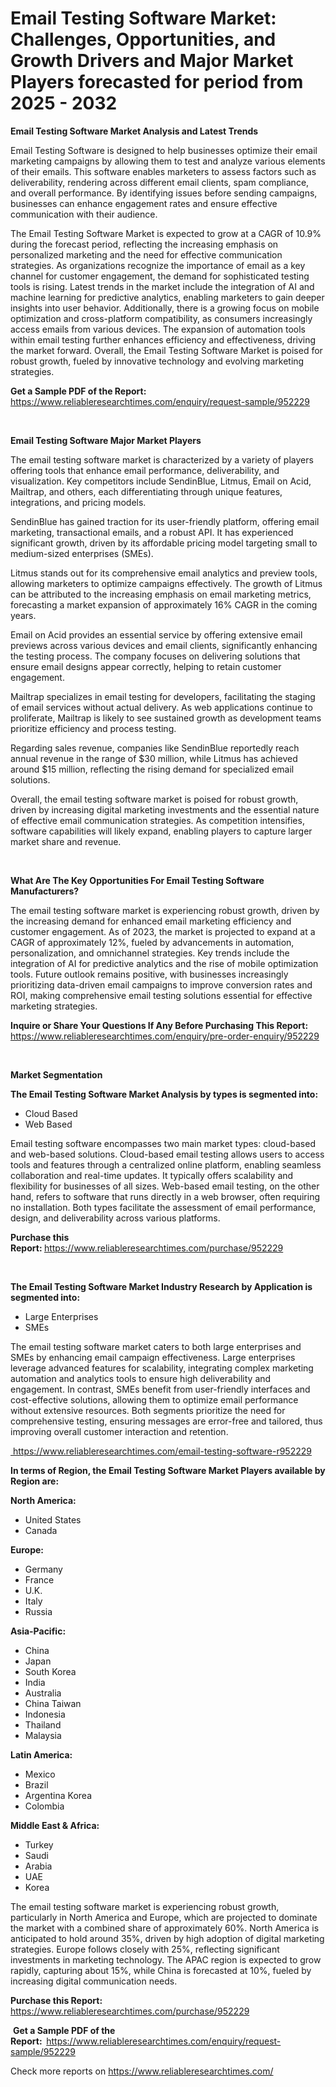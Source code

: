 <p><h1>Email Testing Software Market: Challenges, Opportunities, and Growth Drivers and Major Market Players forecasted for period from 2025 - 2032</h1></p><p><strong>Email Testing Software Market Analysis and Latest Trends</strong></p>
<p><p>Email Testing Software is designed to help businesses optimize their email marketing campaigns by allowing them to test and analyze various elements of their emails. This software enables marketers to assess factors such as deliverability, rendering across different email clients, spam compliance, and overall performance. By identifying issues before sending campaigns, businesses can enhance engagement rates and ensure effective communication with their audience.</p><p>The Email Testing Software Market is expected to grow at a CAGR of 10.9% during the forecast period, reflecting the increasing emphasis on personalized marketing and the need for effective communication strategies. As organizations recognize the importance of email as a key channel for customer engagement, the demand for sophisticated testing tools is rising. Latest trends in the market include the integration of AI and machine learning for predictive analytics, enabling marketers to gain deeper insights into user behavior. Additionally, there is a growing focus on mobile optimization and cross-platform compatibility, as consumers increasingly access emails from various devices. The expansion of automation tools within email testing further enhances efficiency and effectiveness, driving the market forward. Overall, the Email Testing Software Market is poised for robust growth, fueled by innovative technology and evolving marketing strategies.</p></p>
<p><strong>Get a Sample PDF of the Report:&nbsp;</strong> <a href="https://www.reliableresearchtimes.com/enquiry/request-sample/952229?utm_campaign=2937&utm_medium=2&utm_source=Github&utm_content=ia&utm_term=06032025&utm_id=email-testing-software">https://www.reliableresearchtimes.com/enquiry/request-sample/952229</a></p>
<p>&nbsp;</p>
<p><strong>Email Testing Software Major Market Players</strong></p>
<p><p>The email testing software market is characterized by a variety of players offering tools that enhance email performance, deliverability, and visualization. Key competitors include SendinBlue, Litmus, Email on Acid, Mailtrap, and others, each differentiating through unique features, integrations, and pricing models.</p><p>SendinBlue has gained traction for its user-friendly platform, offering email marketing, transactional emails, and a robust API. It has experienced significant growth, driven by its affordable pricing model targeting small to medium-sized enterprises (SMEs).</p><p>Litmus stands out for its comprehensive email analytics and preview tools, allowing marketers to optimize campaigns effectively. The growth of Litmus can be attributed to the increasing emphasis on email marketing metrics, forecasting a market expansion of approximately 16% CAGR in the coming years.</p><p>Email on Acid provides an essential service by offering extensive email previews across various devices and email clients, significantly enhancing the testing process. The company focuses on delivering solutions that ensure email designs appear correctly, helping to retain customer engagement.</p><p>Mailtrap specializes in email testing for developers, facilitating the staging of email services without actual delivery. As web applications continue to proliferate, Mailtrap is likely to see sustained growth as development teams prioritize efficiency and process testing.</p><p>Regarding sales revenue, companies like SendinBlue reportedly reach annual revenue in the range of $30 million, while Litmus has achieved around $15 million, reflecting the rising demand for specialized email solutions.</p><p>Overall, the email testing software market is poised for robust growth, driven by increasing digital marketing investments and the essential nature of effective email communication strategies. As competition intensifies, software capabilities will likely expand, enabling players to capture larger market share and revenue.</p></p>
<p>&nbsp;</p>
<p><strong>What Are The Key Opportunities For Email Testing Software Manufacturers?</strong></p>
<p><p>The email testing software market is experiencing robust growth, driven by the increasing demand for enhanced email marketing efficiency and customer engagement. As of 2023, the market is projected to expand at a CAGR of approximately 12%, fueled by advancements in automation, personalization, and omnichannel strategies. Key trends include the integration of AI for predictive analytics and the rise of mobile optimization tools. Future outlook remains positive, with businesses increasingly prioritizing data-driven email campaigns to improve conversion rates and ROI, making comprehensive email testing solutions essential for effective marketing strategies.</p></p>
<p><strong>Inquire or Share Your Questions If Any Before Purchasing This Report:</strong> <a href="https://www.reliableresearchtimes.com/enquiry/pre-order-enquiry/952229?utm_campaign=2937&utm_medium=2&utm_source=Github&utm_content=ia&utm_term=06032025&utm_id=email-testing-software">https://www.reliableresearchtimes.com/enquiry/pre-order-enquiry/952229</a></p>
<p>&nbsp;</p>
<p><strong>Market Segmentation</strong></p>
<p><strong>The Email Testing Software Market Analysis by types is segmented into:</strong></p>
<p><ul><li>Cloud Based</li><li>Web Based</li></ul></p>
<p><p>Email testing software encompasses two main market types: cloud-based and web-based solutions. Cloud-based email testing allows users to access tools and features through a centralized online platform, enabling seamless collaboration and real-time updates. It typically offers scalability and flexibility for businesses of all sizes. Web-based email testing, on the other hand, refers to software that runs directly in a web browser, often requiring no installation. Both types facilitate the assessment of email performance, design, and deliverability across various platforms.</p></p>
<p><strong>Purchase this Report:&nbsp;</strong><a href="https://www.reliableresearchtimes.com/purchase/952229?utm_campaign=2937&utm_medium=2&utm_source=Github&utm_content=ia&utm_term=06032025&utm_id=email-testing-software">https://www.reliableresearchtimes.com/purchase/952229</a></p>
<p>&nbsp;</p>
<p><strong>The Email Testing Software Market Industry Research by Application is segmented into:</strong></p>
<p><ul><li>Large Enterprises</li><li>SMEs</li></ul></p>
<p><p>The email testing software market caters to both large enterprises and SMEs by enhancing email campaign effectiveness. Large enterprises leverage advanced features for scalability, integrating complex marketing automation and analytics tools to ensure high deliverability and engagement. In contrast, SMEs benefit from user-friendly interfaces and cost-effective solutions, allowing them to optimize email performance without extensive resources. Both segments prioritize the need for comprehensive testing, ensuring messages are error-free and tailored, thus improving overall customer interaction and retention.</p></p>
<p><a href="https://www.reliableresearchtimes.com/email-testing-software-r952229?utm_campaign=2937&utm_medium=2&utm_source=Github&utm_content=ia&utm_term=06032025&utm_id=email-testing-software">&nbsp;https://www.reliableresearchtimes.com/email-testing-software-r952229</a></p>
<p><strong>In terms of Region, the Email Testing Software Market Players available by Region are:</strong></p>
<p>
    <p> <strong> North America: </strong>
        <ul>
            <li>United States</li>
            <li>Canada</li>
        </ul>
        </p> 
    <p> <strong> Europe: </strong>
        <ul>
            <li>Germany</li>
            <li>France</li>
            <li>U.K.</li>
            <li>Italy</li>
            <li>Russia</li>
        </ul>
        </p> 
    <p> <strong> Asia-Pacific: </strong>
        <ul>
            <li>China</li>
            <li>Japan</li>
            <li>South Korea</li>
            <li>India</li>
            <li>Australia</li>
            <li>China Taiwan</li>
            <li>Indonesia</li>
            <li>Thailand</li>
            <li>Malaysia</li>
        </ul>
        </p> 
    <p> <strong> Latin America: </strong>
        <ul>
            <li>Mexico</li>
            <li>Brazil</li>
            <li>Argentina Korea</li>
            <li>Colombia</li>
        </ul>
        </p> 
    <p> <strong> Middle East & Africa: </strong>
        <ul>
            <li>Turkey</li>
            <li>Saudi</li>
            <li>Arabia</li>
            <li>UAE</li>
            <li>Korea</li>
        </ul>
    </p>
    </p>
<p><p>The email testing software market is experiencing robust growth, particularly in North America and Europe, which are projected to dominate the market with a combined share of approximately 60%. North America is anticipated to hold around 35%, driven by high adoption of digital marketing strategies. Europe follows closely with 25%, reflecting significant investments in marketing technology. The APAC region is expected to grow rapidly, capturing about 15%, while China is forecasted at 10%, fueled by increasing digital communication needs.</p></p>
<p><strong>Purchase this Report: </strong><a href="https://www.reliableresearchtimes.com/purchase/952229?utm_campaign=2937&utm_medium=2&utm_source=Github&utm_content=ia&utm_term=06032025&utm_id=email-testing-software">https://www.reliableresearchtimes.com/purchase/952229</a></p>
<p>&nbsp;<strong>Get a Sample PDF of the Report:&nbsp;&nbsp;</strong><a href="https://www.reliableresearchtimes.com/enquiry/request-sample/952229?utm_campaign=2937&utm_medium=2&utm_source=Github&utm_content=ia&utm_term=06032025&utm_id=email-testing-software">https://www.reliableresearchtimes.com/enquiry/request-sample/952229</a></p>
<p><strong></strong></p>
<p>Check more reports on <a href="https://www.reliableresearchtimes.com/?utm_campaign=2937&utm_medium=2&utm_source=Github&utm_content=ia&utm_term=06032025&utm_id=email-testing-software">https://www.reliableresearchtimes.com/</a></p>